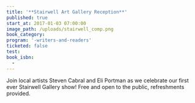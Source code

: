 ```yaml
---
title: '**Stairwell Art Gallery Reception**'
published: true
start_at: 2017-01-03 07:00:00
image_path: /uploads/stairwell_comp.png
book_category:
program: '-writers-and-readers'
ticketed: false
test:
book_isbn:
  -
---
```



Join local artists Steven Cabral and Eli Portman as we celebrate our first ever Stairwell Gallery show! Free and open to the public, refreshments provided.